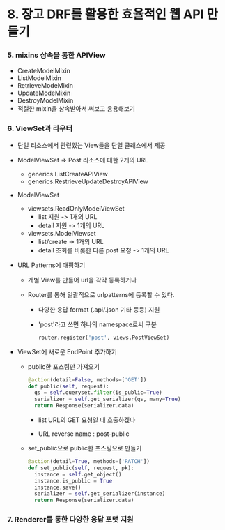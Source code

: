 # 8. 장고 DRF를 활용한 효율적인 웹 API 만들기



### 5. mixins 상속을 통한 APIView

- CreateModelMixin
- ListModelMixin
- RetrieveModeMixin
- UpdateModeMixin
- DestroyModelMixin
- 적절한 mixin을 상속받아서 써보고 응용해보기



### 6. ViewSet과 라우터

- 단일 리소스에서 관련있는 View들을 단일 클래스에서 제공

- ModelViewSet => Post 리소스에 대한 2개의 URL

  - generics.ListCreateAPIView
  - generics.RestrieveUpdateDestroyAPIView

- ModelViewSet

  - viewsets.ReadOnlyModelViewSet
    - list 지원 -> 1개의 URL
    - detail 지원 -> 1개의 URL
  - viewsets.ModelViewset
    - list/create -> 1개의 URL
    - detail 조회를 비롯한 다른 post 요청 -> 1개의 URL

- URL Patterns에 매핑하기

  - 개별 View를 만들어 url을 각각 등록하거나

  - Router를 통해 일괄적으로 urlpatterns에 등록할 수 있다.

    - 다양한 응답 format (.api/.json 기타 등등) 지원

    - 'post'라고 쓰면 하나의 namespace로써 구분

      ```python
      router.register('post', views.PostViewSet)
      ```

- ViewSet에 새로운 EndPoint 추가하기

  - public한 포스팅만 가져오기

    ```python
    @action(detail=False, methods=['GET'])
    def public(self, request):
      qs = self.queryset.filter(is_public=True)
      serializer = self.get_serializer(qs, many=True)
      return Response(serializer.data)
    ```

    -  list URL의 GET 요청일 때 호출하겠다

    - URL reverse name : post-public

      

  - set_public으로 public한 포스팅으로 만들기

    ```python
    @action(detail=True, methods=['PATCH'])
    def set_public(self, request, pk):
      instance = self.get_object()
      instance.is_public = True
      instance.save()
      serializer = self.get_serializer(instance)
      return Response(serializer.data)
    ```



### 7. Renderer를 통한 다양한 응답 포맷 지원